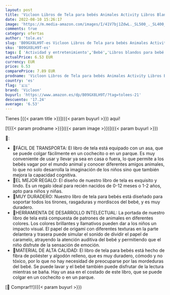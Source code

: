 ```yaml
---
layout: post
title: 'Vicloon Libros de Tela para bebés Animales Activity Libros Blandos Tail Cloth Book Libro de Juguetes para bebés Libro de Tela Educativo y de Aprendizaje Juguete para Bebé Recién Nacido'
date: 2022-08-10 15:26:17
image: 'https://m.media-amazon.com/images/I/41V7bj1ZdwL._SL500_._SL400_.jpg'
comments: true
category: ofertas
author: 'tole.es'
slug: 'B09GX8LH9T-es Vicloon Libros de Tela para bebés Animales Activity Libros...'
sku: 'B09GX8LH9T-es'
tags: [ 'Actividad y entretenimiento','Bebé','Libros blandos para bebé','bebé','bebés','nacido','recién','vicloon','🇪🇸', ]
actualPrice: 6.53 EUR
currency: EUR
price: 6.53
comparePrice: 7.89 EUR
prodname: 'Vicloon Libros de Tela para bebés Animales Activity Libros Blandos Tail Cloth Book Libro de Juguetes para bebés Libro de Tela Educativo y de Aprendizaje Juguete para Bebé Recién Nacido'
country: 'es'
flag: '🇪🇸'
brand: 'Vicloon'
buyurl: 'https://www.amazon.es/dp/B09GX8LH9T/?tag=tolees-21'
descuento: '17.24'
average: '6.53'
---
```


Tienes [{{< param title >}}]({{< param buyurl >}}) aqui!

[![{{< param prodname >}}]({{< param image >}})]({{< param buyurl >}})

🔎:

- 🐥FÁCIL DE TRANSPORTA: El libro de tela está equipado con un asa, que se puede colgar fácilmente en un cochecito o en un parque. Es muy conveniente de usar y llevar ya sea en casa o fuera, lo que permite a los bebés vagar por el mundo animal y conocer diferentes amigos animales, lo que no solo desarrolla la imaginación de los niños sino que también mejora la capacidad cognitiva.
- 🎁EL MEJOR REGALO: El diseño de nuestro libro de tela es exquisito y lindo. Es un regalo ideal para recién nacidos de 0-12 meses o 1-2 años, apto para niños y niñas.
- 🦓MUY DURADERO: Nuestro libro de tela para bebés está diseñado para soportar todos los tirones, rasgaduras y mordiscos del bebé, y es muy duradero.
- 🦊HERRAMIENTA DE DESARROLLO INTELECTUAL: La portada de nuestro libro de tela está compuesta de patrones de animales en diferentes colores. Los colores brillantes y llamativos pueden dar a los niños un impacto visual. El papel de origami con diferentes texturas en la parte delantera y trasera puede simular el sonido de dividir el papel de caramelo, atrayendo la atención auditiva del bebé y permitiendo que el niño disfrute de la sensación de emoción.
- 🐶MATERIAL DE ALTA CALIDAD: El libro de tela para bebés está hecho de fibra de poliéster y algodón relleno, que es muy duradero, cómodo y no tóxico, por lo que no hay necesidad de preocuparse por las mordeduras del bebé. Se puede lavar y el bebé también puede disfrutar de la lectura mientras se baña. Hay un asa en el costado de este libro, que se puede colgar en un cochecito o en un parque.

[🛒 Comprar!!!]({{< param buyurl >}})

